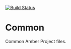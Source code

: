 [![Build Status](https://travis-ci.org/systemson/common.svg?branch=master)](https://travis-ci.org/systemson/common)

# Common
Common Amber Project files.

